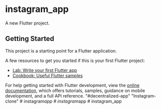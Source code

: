 # instagram_app

A new Flutter project.

## Getting Started

This project is a starting point for a Flutter application.

A few resources to get you started if this is your first Flutter project:

- [Lab: Write your first Flutter app](https://docs.flutter.dev/get-started/codelab)
- [Cookbook: Useful Flutter samples](https://docs.flutter.dev/cookbook)

For help getting started with Flutter development, view the
[online documentation](https://docs.flutter.dev/), which offers tutorials,
samples, guidance on mobile development, and a full API reference.
"#decentralized-app" 
"Instagram-clone" 
#   i n s t a g r a m _ a p p  
 #   i n s t a g r a m _ a p p  
 #   i n s t a g r a m _ a p p  
 